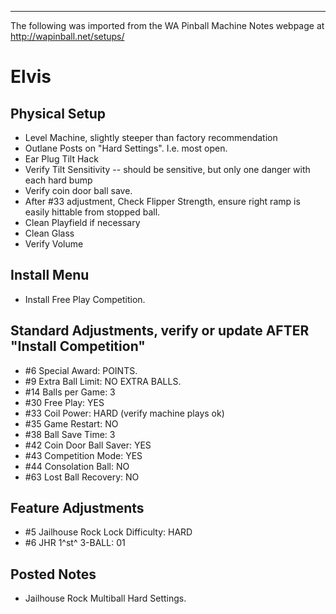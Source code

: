 ***
The following was imported from the WA Pinball Machine Notes webpage at http://wapinball.net/setups/
# Elvis
## Physical Setup
-   Level Machine, slightly steeper than factory recommendation
-   Outlane Posts on "Hard Settings". I.e. most open.
-   Ear Plug Tilt Hack
-   Verify Tilt Sensitivity -- should be sensitive, but only one danger with each hard bump
-   Verify coin door ball save.
-   After #33 adjustment, Check Flipper Strength, ensure right ramp is easily hittable from stopped ball.
-   Clean Playfield if necessary
-   Clean Glass
-   Verify Volume
## Install Menu
-   Install Free Play Competition.
## Standard Adjustments, verify or update AFTER "Install Competition"
-   #6 Special Award: POINTS.
-   #9 Extra Ball Limit: NO EXTRA BALLS.
-   #14 Balls per Game: 3
-   #30 Free Play: YES
-   #33 Coil Power: HARD (verify machine plays ok)
-   #35 Game Restart: NO
-   #38 Ball Save Time: 3
-   #42 Coin Door Ball Saver: YES
-   #43 Competition Mode: YES
-   #44 Consolation Ball: NO
-   #63 Lost Ball Recovery: NO
## Feature Adjustments
-   #5 Jailhouse Rock Lock Difficulty: HARD
-   #6 JHR 1^st^ 3-BALL: 01
## Posted Notes
-   Jailhouse Rock Multiball Hard Settings.
